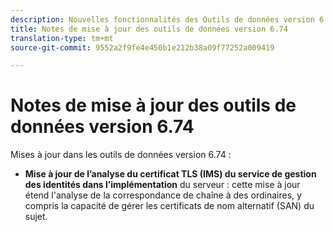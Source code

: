 ```yaml
---
description: Nouvelles fonctionnalités des Outils de données version 6.74.
title: Notes de mise à jour des outils de données version 6.74
translation-type: tm+mt
source-git-commit: 9552a2f9fe4e450b1e212b38a09f77252a009419

---
```



# Notes de mise à jour des outils de données version 6.74

Mises à jour dans les outils de données version 6.74 :

* **Mise à jour de l’analyse du certificat TLS (IMS) du service de gestion des identités dans l’implémentation** du serveur : cette mise à jour étend l&#39;analyse de la correspondance de chaîne à des   ordinaires, y compris la capacité de gérer les certificats de nom alternatif (SAN) du sujet.
